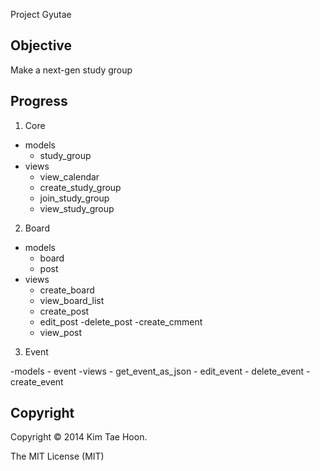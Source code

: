 Project Gyutae


Objective
---------

Make a next-gen study group


Progress
--------

1. Core

  - models
    - study_group
  - views
    - view_calendar
    - create_study_group
    - join_study_group
    - view_study_group

2. Board

  - models
    - board
    - post
  - views
    - create_board
    - view_board_list
    - create_post
    - edit_post
    -delete_post
    -create_cmment
    - view_post

3. Event

  -models
    - event
  -views
    - get_event_as_json
    - edit_event
    - delete_event
    - create_event


Copyright
---------

Copyright © 2014 Kim Tae Hoon.

The MIT License (MIT)
